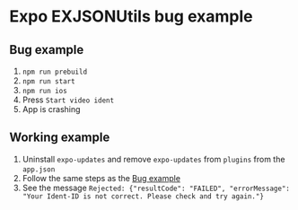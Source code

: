 # Expo EXJSONUtils bug example

## Bug example

1. `npm run prebuild`
2. `npm run start`
3. `npm run ios`
4. Press `Start video ident`
5. App is crashing

## Working example

1. Uninstall `expo-updates` and remove `expo-updates` from `plugins` from the `app.json`
2. Follow the same steps as the [Bug example](#bug-example)
3. See the message `Rejected: {"resultCode": "FAILED", "errorMessage": "Your Ident-ID is not correct. Please check and try again."}`

